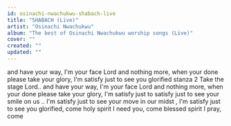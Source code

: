 ```yaml
---
id: osinachi-nwachukwu-shabach-live
title: "SHABACH (Live)"
artist: "Osinachi Nwachukwu"
album: "The best of Osinachi Nwachukwu worship songs (Live)"
cover: ""
created: ""
updated: ""
---
```


and have your way, I'm your face Lord and nothing more, when your done please take your glory, I'm satisfy just to see you glorified
stanza 2
Take the  stage Lord.. and have your way, I'm your face Lord and nothing more, when your done please take your glory, I'm satisfy just to satisfy just to see your smile on us .. I'm satisfy just to see your move in our midst , I'm satisfy just to see you glorified, come holy spirit I need you, come blessed spirit I pray, come
